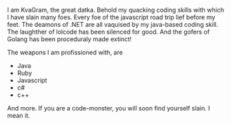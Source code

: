 I am KvaGram, the great datka.
Behold my quacking coding skills with which I have slain many foes.
Every foe of the javascript road trip lief before my feet.
The deamons of .NET are all vaquised by my java-based coding skill.
The laughther of lolcode has been silenced for good.
And the gofers of Golang has been proceduraly made extinct!

The weapons I am profissioned with, are
* Java
* Ruby
* Javascript
* c#
* c++

And more. If you are a code-monster, you will soon find yourself slain.
I mean it.